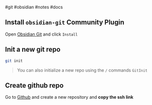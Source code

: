 #git #obsidian #notes #docs 

## Install `obsidian-git` Community Plugin

Open [Obsidian Git](obsidian://show-plugin?id=obsidian-git) and click `Install`

## Init a new git repo

```sh
git init
```

> You can also initialize a new repo using the `/`  commands
> `GitInit`

## Create github repo

Go to [Github](htttps://github.com) and create a new repository and **copy the ssh link**

##